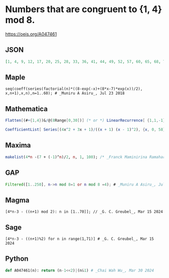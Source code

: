 # Numbers that are congruent to \{1, 4\} mod 8\.
https://oeis.org/A047461
## JSON
```JSON
[1, 4, 9, 12, 17, 20, 25, 28, 33, 36, 41, 44, 49, 52, 57, 60, 65, 68, 73, 76, 81, 84, 89, 92, 97, 100, 105, 108, 113, 116, 121, 124, 129, 132, 137, 140, 145, 148, 153, 156, 161, 164, 169, 172, 177, 180, 185, 188, 193, 196, 201, 204, 209, 212, 217, 220, 225, 228, 233]
```
## Maple
```Maple
seq(coeff(series(factorial(n)*((8-exp(-x)+(8*x-7)*exp(x))/2), x,n+1),x,n),n=1..60); # _Muniru A Asiru_, Jul 23 2018
```
## Mathematica
```Mathematica
Flatten[(#+{1,4})&/@(8Range[0,30])] (* or *) LinearRecurrence[ {1,1,-1},{1,4,9},60] (* _Harvey P. Dale_, Jun 18 2013 *)
```
```Mathematica
CoefficientList[ Series[(4x^2 + 3x + 1)/((x + 1) (x - 1)^2), {x, 0, 58}], x] (* _Robert G. Wilson v_, Jul 24 2018 *)
```
## Maxima
```Maxima
makelist(4*n -(7 + (-1)^n)/2, n, 1, 100); /* _Franck Maminirina Ramaharo_, Jul 22 2018 */
```
## GAP
```GAP
Filtered([1..250], n->n mod 8=1 or n mod 8 =4); # _Muniru A Asiru_, Jul 23 2018
```
## Magma
```Magma
[4*n-3 - ((n+1) mod 2): n in [1..70]]; // _G. C. Greubel_, Mar 15 2024
```
## Sage
```Sage
[4*n-3 - ((n+1)%2) for n in range(1,71)] # _G. C. Greubel_, Mar 15 2024
```
## Python
```Python
def A047461(n): return (n-1<<2)|(n&1) # _Chai Wah Wu_, Mar 30 2024
```
